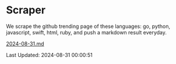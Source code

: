 # Scraper

We scrape the github trending page of these languages: go, python, javascript, swift, html, ruby, and push a markdown result everyday.

[2024-08-31.md](https://github.com/henson/Scraper/blob/master/2024-08-31.md)

Last Updated: 2024-08-31 00:00:51